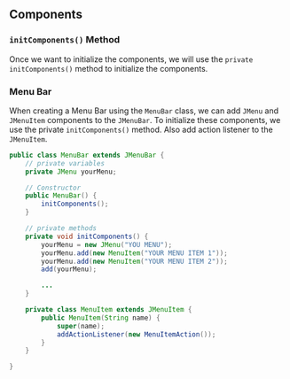 ## Components

### `initComponents()` Method

Once we want to initialize the components, we will use the `private` `initComponents()` method to initialize the components.


### Menu Bar

When creating a Menu Bar using the `MenuBar` class, we can add `JMenu` and `JMenuItem` components to the `JMenuBar`. To initialize these components, we use the private `initComponents()` method. Also add action listener to the `JMenuItem`.

```java
public class MenuBar extends JMenuBar {
    // private variables
    private JMenu yourMenu;

    // Constructor
    public MenuBar() {
        initComponents();
    }

    // private methods
    private void initComponents() {
        yourMenu = new JMenu("YOU MENU");
        yourMenu.add(new MenuItem("YOUR MENU ITEM 1"));
        yourMenu.add(new MenuItem("YOUR MENU ITEM 2"));
        add(yourMenu);

        ...
    }

    private class MenuItem extends JMenuItem {
        public MenuItem(String name) {
            super(name);
            addActionListener(new MenuItemAction());
        }
    }

}
```